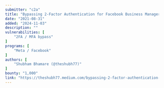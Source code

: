 ```yaml
---
submitter: "c2a"
title: "Bypassing 2-Factor Authentication for Facebook Business Manager (Bounty: 1000 USD)"
date: "2021-08-31"
added: "2024-11-03"
description: ""
vulnerabilities: [
    "2FA / MFA bypass"
]
programs: [
    "Meta / Facebook"
]
authors: [
    "Shubham Bhamare (@theshubh77)"
]
bounty: "1,000"
link: "https://theshubh77.medium.com/bypassing-2-factor-authentication-for-facebook-business-manager-bounty-1000-usd-c78c858459d6"
---
```




